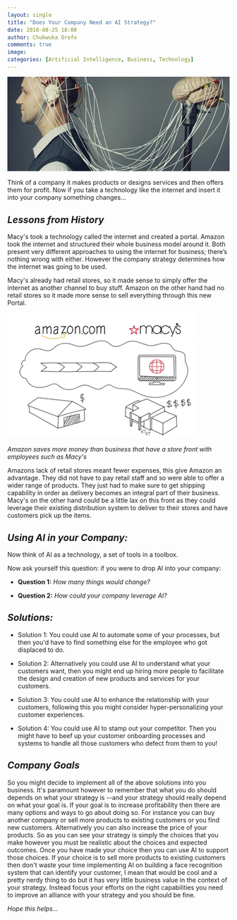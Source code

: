 ```yaml
---
layout: single
title: "Does Your Company Need an AI Strategy?"
date: 2018-08-25 18:00
author: Chukwuka Orefo
comments: true
image:
categories: [Artificial Intelligence, Business, Technology]
---
```


![](/images/brain-to-text-mind-reading-620x264.jpg)

Think of a company it makes products or designs services and then offers them for profit. Now if  you take a technology like the internet and insert it into your company something changes…

## _Lessons from History_
Macy's took a technology called the internet and created a portal. Amazon took the internet and structured their whole business model around it. Both present very different approaches to using the internet for business; there’s nothing wrong with either. However the company strategy determines how the internet was going to be used.

Macy's already had retail stores, so it made sense to simply offer the internet as another channel to buy stuff. Amazon on the other hand had no retail stores so it made more sense to sell everything through this new Portal.

![](/images/how-companies-can-use-ai-to-eliminate-yours2.png)

*Amazon saves more money than business that have a store front with employees such as Macy's*

Amazons lack of retail stores meant fewer expenses, this give Amazon an advantage. They did not have to pay retail staff and so were able to offer a wider range of products. They just had to make sure to get shipping capability in order as delivery becomes an integral part of their business. Macy's on the other hand could be a little lax on this front as they could  leverage their existing distribution system to deliver to their stores and have customers pick up the items.

## _Using AI in your Company:_
Now think of AI as a technology, a set of tools in a toolbox.

Now ask yourself this question: if you were to drop AI into your company:

* __Question 1:__ *How many things would change?*

* __Question 2:__ *How could your company leverage AI?*

## _Solutions:_

+ Solution 1: You could use AI to automate some of your processes, but then you'd have to find something else for the employee who got displaced to do.

+ Solution 2: Alternatively you could use AI to understand what your customers want, then you might end up hiring more people to facilitate the design and creation of new products and services for your customers.

+ Solution 3: You could use AI to enhance the relationship with your customers, following this you might consider hyper-personalizing your customer experiences.

+ Solution 4: You could use AI to stamp out your competitor. Then you might have to beef up your customer onboarding processes and systems to handle all those customers who defect from them to you!

## _Company Goals_

So you might decide to implement all of the above solutions into you business. It's paramount however to remember that what you do should depends on what your strategy is --and your strategy should really depend on what your goal is. If your goal is to increase profitability then there are many options and ways to go about doing so. For instance you can buy another company or sell more products to existing customers or you find new customers. Alternatively you can also increase the price of your products. So as you can see your strategy is simply the choices that you make however you must be realistic about the choices and expected outcomes. Once you have made your choice then you can use AI to support those choices. If your choice is to sell more products to existing customers then don't waste your time implementing AI on building a face recognition system that can identify your customer, I mean that  would be cool and a pretty nerdy thing to do but it has very little business value in the context of your strategy. Instead focus your efforts on the right capabilities you need to improve an alliance with your strategy and you should be fine.

_Hope this helps..._
